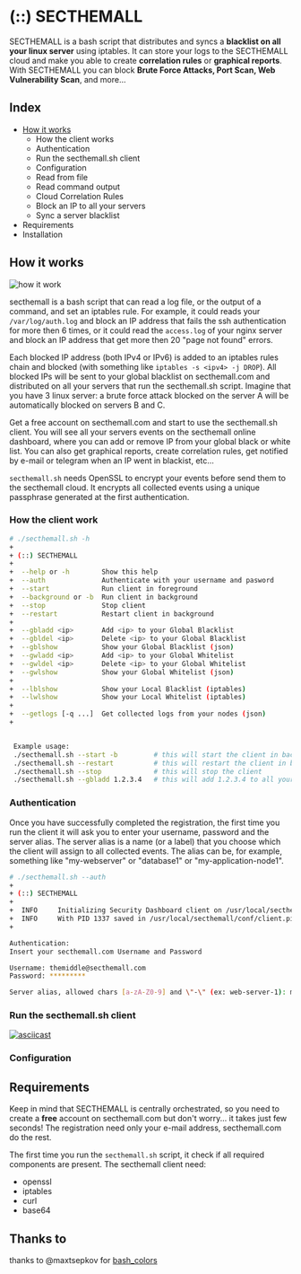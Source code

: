 # (::) SECTHEMALL
SECTHEMALL is a bash script that distributes and syncs a **blacklist on all your linux server** using iptables.
It can store your logs to the SECTHEMALL cloud and make you able to create **correlation rules** or **graphical reports**.
With SECTHEMALL you can block **Brute Force Attacks, Port Scan, Web Vulnerability Scan**, and more...

## Index
- [How it works](#how-it-works)
  - How the client works
  - Authentication
  - Run the secthemall.sh client
  - Configuration
  - Read from file
  - Read command output
  - Cloud Correlation Rules
  - Block an IP to all your servers
  - Sync a server blacklist
- Requirements
- Installation

## How it works
![how it work](https://secthemall.com/img/secthemall-client-howitwork.001.jpeg)

secthemall is a bash script that can read a log file, or the output of a command, and set an iptables rule.
For example, it could reads your `/var/log/auth.log` and block an IP address that fails the ssh authentication for more then 6 times,
or it could read the `access.log` of your nginx server and block an IP address that get more then 20 "page not found" errors.

Each blocked IP address (both IPv4 or IPv6) is added to an iptables rules chain and blocked (with something like `iptables -s <ipv4> -j DROP`).
All blocked IPs will be sent to your global blacklist on secthemall.com and distributed on all your servers that run the secthemall.sh script.
Imagine that you have 3 linux server: a brute force attack blocked on the server A will be automatically blocked on servers B and C.

Get a free account on secthemall.com and start to use the secthemall.sh client.
You will see all your servers events on the secthemall online dashboard, where you can add or remove IP from your global black or white list.
You can also get graphical reports, create correlation rules, get notified by e-mail or telegram when an IP went in blackist, etc...

`secthemall.sh` needs OpenSSL to encrypt your events before send them to the secthemall cloud.
It encrypts all collected events using a unique passphrase generated at the first authentication.

### How the client work
```sh
# ./secthemall.sh -h
+
+ (::) SECTHEMALL
+
+  --help or -h        Show this help
+  --auth              Authenticate with your username and pasword
+  --start             Run client in foreground
+  --background or -b  Run client in background
+  --stop              Stop client
+  --restart           Restart client in background
+
+  --gbladd <ip>       Add <ip> to your Global Blacklist
+  --gbldel <ip>       Delete <ip> to your Global Blacklist
+  --gblshow           Show your Global Blacklist (json)
+  --gwladd <ip>       Add <ip> to your Global Whitelist
+  --gwldel <ip>       Delete <ip> to your Global Whitelist
+  --gwlshow           Show your Global Whitelist (json)
+
+  --lblshow           Show your Local Blacklist (iptables)
+  --lwlshow           Show your Local Whitelist (iptables)
+
+  --getlogs [-q ...]  Get collected logs from your nodes (json)
+


 Example usage:
 ./secthemall.sh --start -b         # this will start the client in background
 ./secthemall.sh --restart          # this will restart the client in background
 ./secthemall.sh --stop             # this will stop the client
 ./secthemall.sh --gbladd 1.2.3.4   # this will add 1.2.3.4 to all your nodes blacklist

```

### Authentication
Once you have successfully completed the registration, the first time you run the client it will ask you to enter your username, password and the server alias.
The server alias is a name (or a label) that you choose which the client will assign to all collected events.
The alias can be, for example, something like "my-webserver" or "database1" or "my-application-node1".

```sh
# ./secthemall.sh --auth
+
+ (::) SECTHEMALL
+
+  INFO     Initializing Security Dashboard client on /usr/local/secthemall
+  INFO     With PID 1337 saved in /usr/local/secthemall/conf/client.pid
+

Authentication:
Insert your secthemall.com Username and Password

Username: themiddle@secthemall.com
Password: *********

Server alias, allowed chars [a-zA-Z0-9] and \"-\" (ex: web-server-1): mywebsite-node1
```


### Run the secthemall.sh client
[![asciicast](https://asciinema.org/a/1rpn93kcmmixwsndaf9jlud6d.png)](https://asciinema.org/a/1rpn93kcmmixwsndaf9jlud6d)


### Configuration






## Requirements
Keep in mind that SECTHEMALL is centrally orchestrated, so you need to create a **free** account on secthemall.com but don't worry... 
it takes just few seconds! The registration need only your e-mail address, secthemall.com do the rest.

The first time you run the `secthemall.sh` script, it check if all required components are present.
The secthemall client need:
- openssl
- iptables
- curl
- base64



## Thanks to
thanks to @maxtsepkov for [bash_colors](https://github.com/maxtsepkov/bash_colors)
